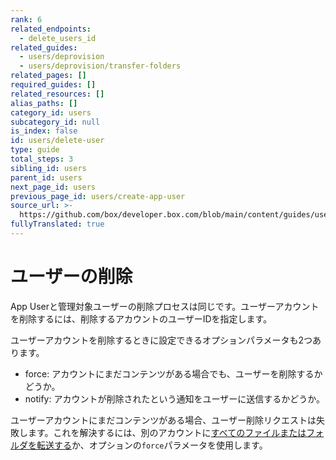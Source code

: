 ```yaml
---
rank: 6
related_endpoints:
  - delete_users_id
related_guides:
  - users/deprovision
  - users/deprovision/transfer-folders
related_pages: []
required_guides: []
related_resources: []
alias_paths: []
category_id: users
subcategory_id: null
is_index: false
id: users/delete-user
type: guide
total_steps: 3
sibling_id: users
parent_id: users
next_page_id: users
previous_page_id: users/create-app-user
source_url: >-
  https://github.com/box/developer.box.com/blob/main/content/guides/users/delete-user.md
fullyTranslated: true
---
```

# ユーザーの削除

App Userと管理対象ユーザーの削除プロセスは同じです。ユーザーアカウントを削除するには、削除するアカウントのユーザーIDを指定します。

<Samples id="delete_users_id">

</Samples>

ユーザーアカウントを削除するときに設定できるオプションパラメータも2つあります。

* force: アカウントにまだコンテンツがある場合でも、ユーザーを削除するかどうか。
* notify: アカウントが削除されたという通知をユーザーに送信するかどうか。

<Message type="notice">

ユーザーアカウントにまだコンテンツがある場合、ユーザー削除リクエストは失敗します。これを解決するには、別のアカウントに[すべてのファイルまたはフォルダを転送する](g://users/deprovision/transfer-folders)か、オプションの`force`パラメータを使用します。

</Message>